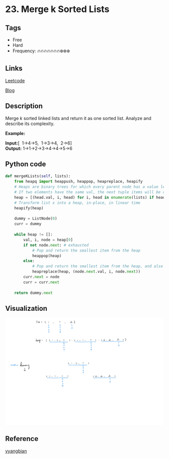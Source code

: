 # 23. Merge k Sorted Lists

## Tags

- Free
- Hard
- Frequency: :fire::fire::fire::fire::fire::fire::fire::snowflake::snowflake::snowflake:

## Links

[Leetcode](https://leetcode.com/problems/merge-k-sorted-lists/description/)

[Blog](http://206.81.6.248:12306/leetcode/merge-k-sorted-lists/description)

## Description

Merge <em>k</em> sorted linked lists and return it as one sorted list. Analyze and describe its complexity.

<strong>Example:</strong>

<strong>Input:</strong>[  1->4->5,  1->3->4,  2->6]  
<strong>Output:</strong> 1->1->2->3->4->4->5->6

## Python code

```python
def mergeKLists(self, lists):
    from heapq import heappush, heappop, heapreplace, heapify
    # Heaps are binary trees for which every parent node has a value less than or equal to any of its children
    # If two elements have the same val, the next tuple items will be compared:
    heap = [(head.val, i, head) for i, head in enumerate(lists) if head]
    # Transform list x into a heap, in-place, in linear time
    heapify(heap)

    dummy = ListNode(0)
    curr = dummy

    while heap != []:
        val, i, node = heap[0]
        if not node.next: # exhausted
            # Pop and return the smallest item from the heap
            heappop(heap)
        else:
            # Pop and return the smallest item from the heap, and also push the new item.
            heapreplace(heap, (node.next.val, i, node.next))
        curr.next = node
        curr = curr.next

    return dummy.next
```

## Visualization

![gif](https://github.com/jshota/leetcode-solutions/blob/master/gifs/23.%20Merge%20k%20Sorted%20Lists.gif)

## Reference

[yyangbian](https://leetcode.com/problems/merge-k-sorted-lists/discuss/10513/108ms-python-solution-with-heapq-and-avoid-changing-heap-size)
